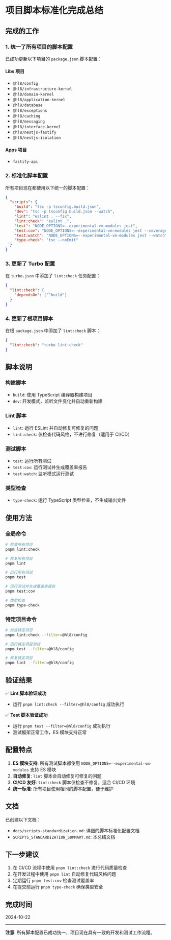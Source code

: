 # 项目脚本标准化完成总结

## 完成的工作

### 1. 统一了所有项目的脚本配置

已成功更新以下项目的 `package.json` 脚本配置：

#### Libs 项目

- `@hl8/config`
- `@hl8/infrastructure-kernel`
- `@hl8/domain-kernel`
- `@hl8/application-kernel`
- `@hl8/database`
- `@hl8/exceptions`
- `@hl8/caching`
- `@hl8/messaging`
- `@hl8/interface-kernel`
- `@hl8/nestjs-fastify`
- `@hl8/nestjs-isolation`

#### Apps 项目

- `fastify-api`

### 2. 标准化脚本配置

所有项目现在都使用以下统一的脚本配置：

```json
{
  "scripts": {
    "build": "tsc -p tsconfig.build.json",
    "dev": "tsc -p tsconfig.build.json --watch",
    "lint": "eslint . --fix",
    "lint:check": "eslint .",
    "test": "NODE_OPTIONS=--experimental-vm-modules jest",
    "test:cov": "NODE_OPTIONS=--experimental-vm-modules jest --coverage",
    "test:watch": "NODE_OPTIONS=--experimental-vm-modules jest --watch",
    "type-check": "tsc --noEmit"
  }
}
```

### 3. 更新了 Turbo 配置

在 `turbo.json` 中添加了 `lint:check` 任务配置：

```json
{
  "lint:check": {
    "dependsOn": ["^build"]
  }
}
```

### 4. 更新了根项目脚本

在根 `package.json` 中添加了 `lint:check` 脚本：

```json
{
  "lint:check": "turbo lint:check"
}
```

## 脚本说明

### 构建脚本

- `build`: 使用 TypeScript 编译器构建项目
- `dev`: 开发模式，监听文件变化并自动重新构建

### Lint 脚本

- `lint`: 运行 ESLint 并自动修复可修复的问题
- `lint:check`: 仅检查代码风格，不进行修复（适用于 CI/CD）

### 测试脚本

- `test`: 运行所有测试
- `test:cov`: 运行测试并生成覆盖率报告
- `test:watch`: 监听模式运行测试

### 类型检查

- `type-check`: 运行 TypeScript 类型检查，不生成输出文件

## 使用方法

### 全局命令

```bash
# 检查所有项目
pnpm lint:check

# 修复所有项目
pnpm lint

# 运行所有测试
pnpm test

# 运行测试并生成覆盖率报告
pnpm test:cov

# 类型检查
pnpm type-check
```

### 特定项目命令

```bash
# 检查特定项目
pnpm lint:check --filter=@hl8/config

# 运行特定项目测试
pnpm test --filter=@hl8/config

# 修复特定项目
pnpm lint --filter=@hl8/config
```

## 验证结果

✅ **Lint 脚本验证成功**

- 运行 `pnpm lint:check --filter=@hl8/config` 成功执行

✅ **Test 脚本验证成功**

- 运行 `pnpm test --filter=@hl8/config` 成功执行
- 测试框架正常工作，ES 模块支持正常

## 配置特点

1. **ES 模块支持**: 所有测试脚本都使用 `NODE_OPTIONS=--experimental-vm-modules` 支持 ES 模块
2. **自动修复**: `lint` 脚本会自动修复可修复的问题
3. **CI/CD 友好**: `lint:check` 脚本仅检查不修复，适合 CI/CD 环境
4. **统一标准**: 所有项目使用相同的脚本配置，便于维护

## 文档

已创建以下文档：

- `docs/scripts-standardization.md`: 详细的脚本标准化配置文档
- `SCRIPTS_STANDARDIZATION_SUMMARY.md`: 本总结文档

## 下一步建议

1. 在 CI/CD 流程中使用 `pnpm lint:check` 进行代码质量检查
2. 在开发过程中使用 `pnpm lint` 自动修复代码风格问题
3. 定期运行 `pnpm test:cov` 检查测试覆盖率
4. 在提交前运行 `pnpm type-check` 确保类型安全

## 完成时间

2024-10-22

---

**注意**: 所有脚本配置已成功统一，项目现在具有一致的开发和测试工作流程。
